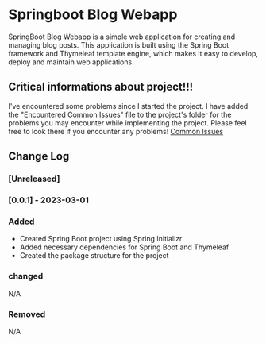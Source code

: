 # Springboot Blog Webapp 
 SpringBoot Blog Webapp is a simple web application for creating and managing blog posts. This application is built using the Spring Boot framework and Thymeleaf template engine, which makes it easy to develop, deploy and maintain web applications.













## Critical informations about project!!!
I've encountered some problems since I started the project. I have added the "Encountered Common Issues" file to the project's folder for the problems you may encounter while implementing the project. Please feel free to look there if you encounter any problems!
[Common Issues](https://raw.githubusercontent.com/berkaybarisalgun/springboot-blog-webapp/main/Encountered-Common-Issues.md)





## Change Log
### [Unreleased]
### [0.0.1] - 2023-03-01
### Added
- Created Spring Boot project using Spring Initializr
- Added necessary dependencies for Spring Boot and Thymeleaf
- Created the package structure for the project

### changed
N/A
### Removed
N/A
